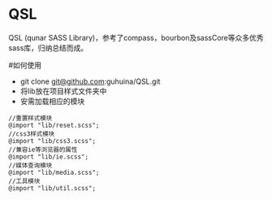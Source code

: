 # QSL

QSL (qunar SASS Library)，参考了compass，bourbon及sassCore等众多优秀sass库，归纳总结而成。

#如何使用
	
* git clone git@github.com:guhuina/QSL.git
* 将lib放在项目样式文件夹中
* 安需加载相应的模块

```
//重置样式模块
@import "lib/reset.scss";
//css3样式模块
@import "lib/css3.scss";
//兼容ie等浏览器的属性
@import "lib/ie.scss";
//媒体查询模块
@import "lib/media.scss";
//工具模块
@import "lib/util.scss";

```